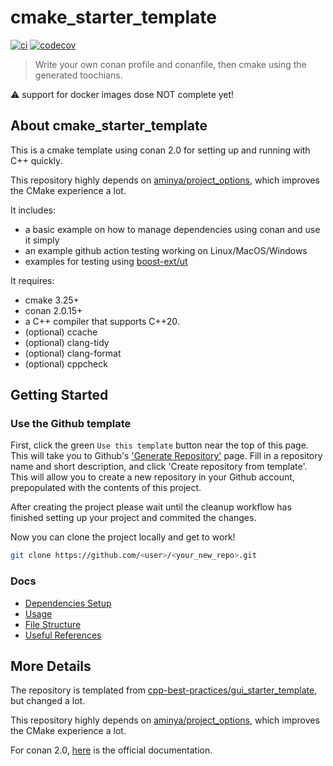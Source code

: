 # cmake_starter_template

[![ci](https://github.com/FeignClaims/cmake_starter_template/actions/workflows/ci.yml/badge.svg)](https://github.com/FeignClaims/cmake_starter_template/actions/workflows/ci.yml)
[![codecov](https://codecov.io/gh/FeignClaims/cmake_starter_template/graph/badge.svg?token=BQEOMHO4P6)](https://codecov.io/gh/FeignClaims/cmake_starter_template)

> Write your own conan profile and conanfile, then cmake using the generated toochians.

:warning: support for docker images dose NOT complete yet!

## About cmake_starter_template

This is a cmake template using conan 2.0 for setting up and running with C++ quickly.

This repository highly depends on [aminya/project_options](https://github.com/aminya/project_options), which improves the CMake experience a lot.

It includes:

- a basic example on how to manage dependencies using conan and use it simply
- an example github action testing working on Linux/MacOS/Windows
- examples for testing using [boost-ext/ut](https://github.com/boost-ext/ut)

It requires:

- cmake 3.25+
- conan 2.0.15+
- a C++ compiler that supports C++20.
- (optional) ccache
- (optional) clang-tidy
- (optional) clang-format
- (optional) cppcheck

## Getting Started

### Use the Github template

First, click the green `Use this template` button near the top of this page.
This will take you to Github's ['Generate Repository'](https://github.com/FeignClaims/cmake_starter_template/generate) page.
Fill in a repository name and short description, and click 'Create repository from template'.
This will allow you to create a new repository in your Github account,
prepopulated with the contents of this project.

After creating the project please wait until the cleanup workflow has finished
setting up your project and commited the changes.

Now you can clone the project locally and get to work!

```bash
git clone https://github.com/<user>/<your_new_repo>.git
```

### Docs

- [Dependencies Setup](./README_dependencies.md)
- [Usage](./README_usage.md)
- [File Structure](./README_structure.md)
- [Useful References](./README_references.md)

## More Details

The repository is templated from [cpp-best-practices/gui_starter_template](https://github.com/cpp-best-practices/gui_starter_template), but changed a lot.

This repository highly depends on [aminya/project_options](https://github.com/aminya/project_options), which improves the CMake experience a lot.

For conan 2.0, [here](https://docs.conan.io/2.0/index.html) is the official documentation.
